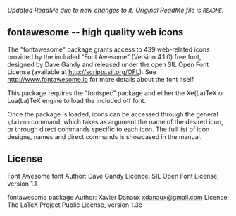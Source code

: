 *Updated ReadMe due to new changes to it. Original ReadMe file is `README`.*

## fontawesome -- high quality web icons

The "fontawesome" package grants access to 439 web-related icons provided 
by the included "Font Awesome" (Version 4.1.0) free font, designed 
by Dave Gandy and released under the open SIL Open Font License 
(available at http://scripts.sil.org/OFL). 
See http://www.fontawesome.io for more details about the font itself.

This package requires the "fontspec" package and either the Xe(La)TeX or
Lua(La)TeX engine to load the included otf font.

Once the package is loaded, icons can be accessed through the general `\faicon`
command, which takes as argument the name of the desired icon, or through direct
commands specific to each icon. The full list of icon designs, names and direct
commands is showcased in the manual.

## License

Font Awesome font
Author: Dave Gandy
Licence: SIL Open Font License, version 1.1

fontawesome package
Author: Xavier Danaux <xdanaux@gmail.com>
Licence: The LaTeX Project Public Li­cense, version 1.3c
